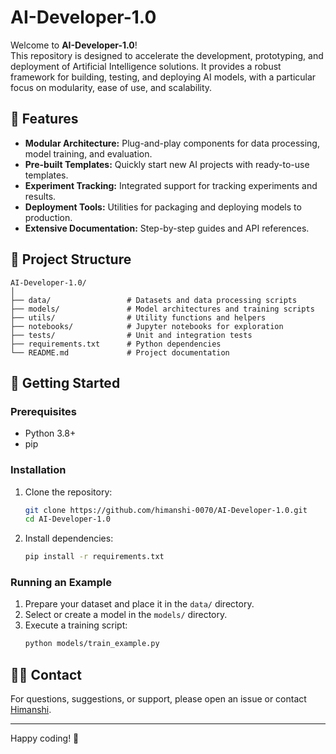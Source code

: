 # AI-Developer-1.0

Welcome to **AI-Developer-1.0**!  
This repository is designed to accelerate the development, prototyping, and deployment of Artificial Intelligence solutions. It provides a robust framework for building, testing, and deploying AI models, with a particular focus on modularity, ease of use, and scalability.

## 🚀 Features

- **Modular Architecture:** Plug-and-play components for data processing, model training, and evaluation.
- **Pre-built Templates:** Quickly start new AI projects with ready-to-use templates.
- **Experiment Tracking:** Integrated support for tracking experiments and results.
- **Deployment Tools:** Utilities for packaging and deploying models to production.
- **Extensive Documentation:** Step-by-step guides and API references.

## 📂 Project Structure

```
AI-Developer-1.0/
│
├── data/                 # Datasets and data processing scripts
├── models/               # Model architectures and training scripts
├── utils/                # Utility functions and helpers
├── notebooks/            # Jupyter notebooks for exploration
├── tests/                # Unit and integration tests
├── requirements.txt      # Python dependencies
└── README.md             # Project documentation
```

## 🏁 Getting Started

### Prerequisites

- Python 3.8+
- pip

### Installation

1. Clone the repository:
    ```bash
    git clone https://github.com/himanshi-0070/AI-Developer-1.0.git
    cd AI-Developer-1.0
    ```
2. Install dependencies:
    ```bash
    pip install -r requirements.txt
    ```

### Running an Example

1. Prepare your dataset and place it in the `data/` directory.
2. Select or create a model in the `models/` directory.
3. Execute a training script:
    ```bash
    python models/train_example.py
    ```

## 🙋‍♀️ Contact

For questions, suggestions, or support, please open an issue or contact [Himanshi](https://github.com/himanshi-0070).

---

Happy coding! 🚀
